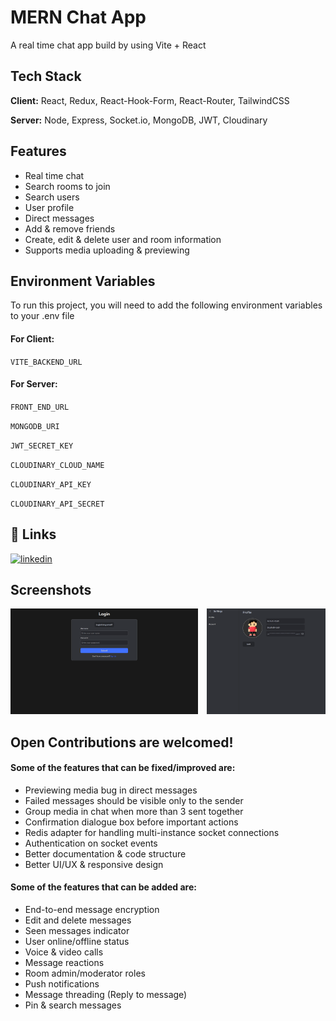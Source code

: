 # MERN Chat App

A real time chat app build by using Vite + React


## Tech Stack

**Client:** React, Redux, React-Hook-Form, React-Router, TailwindCSS

**Server:** Node, Express, Socket.io, MongoDB, JWT, Cloudinary


## Features

- Real time chat
- Search rooms to join
- Search users
- User profile
- Direct messages
- Add & remove friends
- Create, edit & delete user and room information
- Supports media uploading & previewing


## Environment Variables

To run this project, you will need to add the following environment variables to your .env file

#### For Client: 
`VITE_BACKEND_URL`

#### For Server:
`FRONT_END_URL`

`MONGODB_URI`

`JWT_SECRET_KEY`

`CLOUDINARY_CLOUD_NAME`

`CLOUDINARY_API_KEY`

`CLOUDINARY_API_SECRET`


## 🔗 Links
[![linkedin](https://img.shields.io/badge/linkedin-0A66C2?style=for-the-badge&logo=linkedin&logoColor=white)](https://www.linkedin.com/in/ashishkumarvaish)


## Screenshots

<div style="white-space: nowrap; overflow-x: auto;">
  <img src="/client/public/screenshots/Screenshot-1.png" style="display: inline-block; width: 300px; margin-right: 10px;" alt="Screenshot 1">
  <img src="/client/public/screenshots/Screenshot-2.png" style="display: inline-block; width: 300px; margin-right: 10px;" alt="Screenshot 2">
  <img src="/client/public/screenshots/Screenshot-3.png" style="display: inline-block; width: 300px; margin-right: 10px;" alt="Screenshot 3">
  <img src="/client/public/screenshots/Screenshot-4.png" style="display: inline-block; width: 300px; margin-right: 10px;" alt="Screenshot 4">
  <img src="/client/public/screenshots/Screenshot-5.png" style="display: inline-block; width: 300px; margin-right: 10px;" alt="Screenshot 5">
</div>


## Open Contributions are welcomed!

#### Some of the features that can be fixed/improved are:
- Previewing media bug in direct messages
- Failed messages should be visible only to the sender
- Group media in chat when more than 3 sent together
- Confirmation dialogue box before important actions
- Redis adapter for handling multi-instance socket connections
- Authentication on socket events
- Better documentation & code structure
- Better UI/UX & responsive design

#### Some of the features that can be added are:
- End-to-end message encryption
- Edit and delete messages
- Seen messages indicator
- User online/offline status
- Voice & video calls
- Message reactions
- Room admin/moderator roles
- Push notifications
- Message threading (Reply to message)
- Pin & search messages